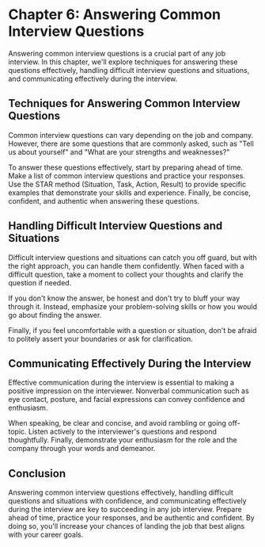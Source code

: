 Chapter 6: Answering Common Interview Questions
===============================================

Answering common interview questions is a crucial part of any job interview. In this chapter, we'll explore techniques for answering these questions effectively, handling difficult interview questions and situations, and communicating effectively during the interview.

Techniques for Answering Common Interview Questions
---------------------------------------------------

Common interview questions can vary depending on the job and company. However, there are some questions that are commonly asked, such as "Tell us about yourself" and "What are your strengths and weaknesses?"

To answer these questions effectively, start by preparing ahead of time. Make a list of common interview questions and practice your responses. Use the STAR method (Situation, Task, Action, Result) to provide specific examples that demonstrate your skills and experience. Finally, be concise, confident, and authentic when answering these questions.

Handling Difficult Interview Questions and Situations
-----------------------------------------------------

Difficult interview questions and situations can catch you off guard, but with the right approach, you can handle them confidently. When faced with a difficult question, take a moment to collect your thoughts and clarify the question if needed.

If you don't know the answer, be honest and don't try to bluff your way through it. Instead, emphasize your problem-solving skills or how you would go about finding the answer.

Finally, if you feel uncomfortable with a question or situation, don't be afraid to politely assert your boundaries or ask for clarification.

Communicating Effectively During the Interview
----------------------------------------------

Effective communication during the interview is essential to making a positive impression on the interviewer. Nonverbal communication such as eye contact, posture, and facial expressions can convey confidence and enthusiasm.

When speaking, be clear and concise, and avoid rambling or going off-topic. Listen actively to the interviewer's questions and respond thoughtfully. Finally, demonstrate your enthusiasm for the role and the company through your words and demeanor.

Conclusion
----------

Answering common interview questions effectively, handling difficult questions and situations with confidence, and communicating effectively during the interview are key to succeeding in any job interview. Prepare ahead of time, practice your responses, and be authentic and confident. By doing so, you'll increase your chances of landing the job that best aligns with your career goals.

